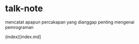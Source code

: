 # talk-note
mencatat apapun percakapan yang dianggap penting mengenai pemrograman

(index)[index.md]
